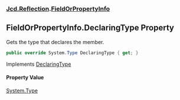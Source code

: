 ### [Jcd.Reflection](Jcd.Reflection.md 'Jcd.Reflection').[FieldOrPropertyInfo](Jcd.Reflection.FieldOrPropertyInfo.md 'Jcd.Reflection.FieldOrPropertyInfo')

## FieldOrPropertyInfo.DeclaringType Property

Gets the type that declares the member.

```csharp
public override System.Type DeclaringType { get; }
```

Implements [DeclaringType](https://docs.microsoft.com/en-us/dotnet/api/System.Runtime.InteropServices._MemberInfo.DeclaringType 'System.Runtime.InteropServices._MemberInfo.DeclaringType')

#### Property Value

[System.Type](https://docs.microsoft.com/en-us/dotnet/api/System.Type 'System.Type')